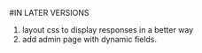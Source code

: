 #IN LATER VERSIONS
1. layout css to display responses in a better way
2. add admin page with dynamic fields.